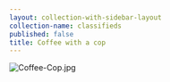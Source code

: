 ```yaml
---
layout: collection-with-sidebar-layout
collection-name: classifieds
published: false
title: Coffee with a cop
---
```

![Coffee-Cop.jpg]({{site.baseurl}}/media/Coffee-Cop.jpg)
